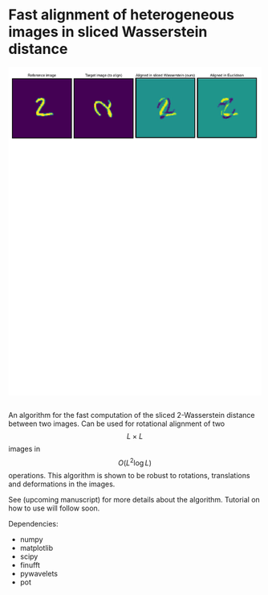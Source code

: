 # Fast alignment of heterogeneous images in sliced Wasserstein distance

<img align="left" width="800" src="https://github.com/EricVerbeke/fast_image_alignment_ot/blob/main/Figures/demo.pdf"/>

<br clear="left"/><br/>

An algorithm for the fast computation of the sliced 2-Wasserstein distance between two images. Can be used for rotational alignment of two $$L \times L$$ images in $$O(L^2 \log L)$$ operations.
This algorithm is shown to be robust to rotations, translations and deformations in the images.

See (upcoming manuscript) for more details about the algorithm. Tutorial on how to use will follow soon.

Dependencies:
- numpy
- matplotlib
- scipy
- finufft
- pywavelets
- pot
